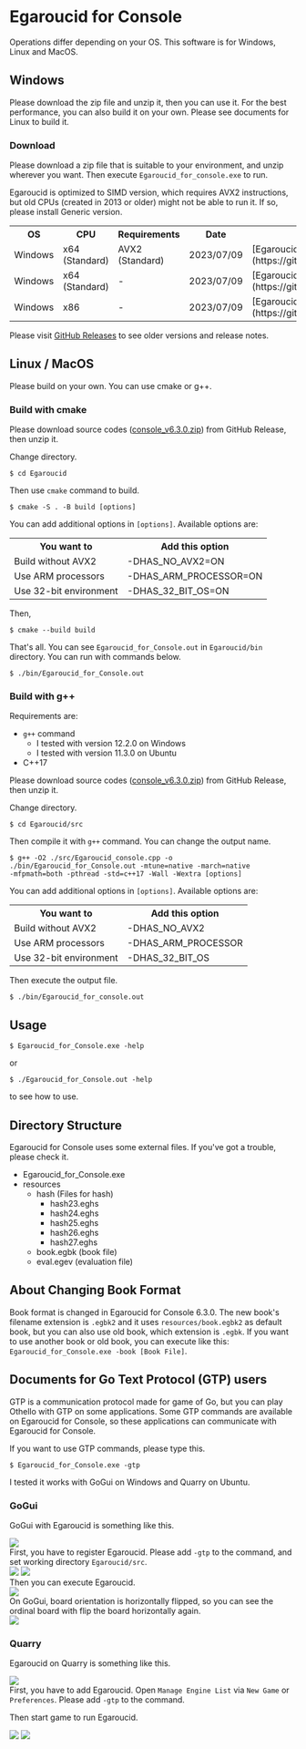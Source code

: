 # Egaroucid for Console

Operations differ depending on your OS. This software is for Windows, Linux and MacOS.



## Windows

Please download the zip file and unzip it, then you can use it. For the best performance, you can also build it on your own. Please see documents for Linux to build it.

### Download

Please download a zip file that is suitable to your environment, and unzip wherever you want. Then execute <code>Egaroucid_for_console.exe</code> to run.



Egaroucid is optimized to SIMD version, which requires AVX2  instructions, but old CPUs (created in 2013 or older) might not be able  to run it. If so, please install Generic version.



<table>
    <tr>
        <th>OS</th>
        <th>CPU</th>
        <th>Requirements</th>
        <th>Date</th>
        <th>Download</th>
    </tr>
    <tr>
        <td>Windows</td>
        <td>x64 (Standard)</td>
        <td>AVX2 (Standard)</td>
        <td>2023/07/09</td>
        <td>[Egaroucid for Console 6.3.0 Windows x64 SIMD](https://github.com/Nyanyan/Egaroucid/releases/download/console_v6.3.0/Egaroucid_for_Console_6_3_0_Windows_x64_SIMD.zip)</td>
    </tr>
    <tr>
        <td>Windows</td>
        <td>x64 (Standard)</td>
        <td>-</td>
        <td>2023/07/09</td>
        <td>[Egaroucid for Console 6.3.0 Windows x64 Generic](https://github.com/Nyanyan/Egaroucid/releases/download/console_v6.3.0/Egaroucid_for_Console_6_3_0_Windows_x64_Generic.zip)</td>
    </tr>
    <tr>
        <td>Windows</td>
        <td>x86</td>
        <td>-</td>
        <td>2023/07/09</td>
        <td>[Egaroucid for Console 6.3.0 Windows x86 Generic](https://github.com/Nyanyan/Egaroucid/releases/download/console_v6.3.0/Egaroucid_for_Console_6_3_0_Windows_x86_Generic.zip)</td>
    </tr>
</table>





Please visit [GitHub Releases](https://github.com/Nyanyan/Egaroucid/releases) to see older versions and release notes.



## Linux / MacOS

Please build on your own. You can use cmake or g++.

### Build with cmake

Please download source codes ([console_v6.3.0.zip](https://github.com/Nyanyan/Egaroucid/archive/refs/tags/console_v6.3.0.zip)) from GitHub Release, then unzip it.



Change directory.



<code>$ cd Egaroucid</code>



Then use <code>cmake</code> command to build.



<code>$ cmake -S . -B build [options]</code>



You can add additional options in <code>[options]</code>. Available options are:



<table>
    <tr>
        <th>You want to</th>
        <th>Add this option</th>
    </tr>
    <tr>
        <td>Build without AVX2</td>
        <td>-DHAS_NO_AVX2=ON</td>
    </tr>
    <tr>
        <td>Use ARM processors</td>
        <td>-DHAS_ARM_PROCESSOR=ON</td>
    </tr>
    <tr>
        <td>Use 32-bit environment</td>
        <td>-DHAS_32_BIT_OS=ON</td>
    </tr>
</table>




Then,



<code>$ cmake --build build</code>



That's all. You can see <code>Egaroucid_for_Console.out</code> in <code>Egaroucid/bin</code> directory. You can run with commands below.



<code>$ ./bin/Egaroucid_for_Console.out</code>



### Build with g++

Requirements are:

<ul>
    <li><code>g++</code> command
        <ul>
            <li>I tested with version 12.2.0 on Windows</li>
            <li>I tested with version 11.3.0 on Ubuntu</li>
        </ul>
    </li>
    <li>C++17</li>
</ul>

Please download source codes ([console_v6.3.0.zip](https://github.com/Nyanyan/Egaroucid/archive/refs/tags/console_v6.3.0.zip)) from GitHub Release, then unzip it.



Change directory.



<code>$ cd Egaroucid/src</code>



Then compile it with <code>g++</code> command. You can change the output name.



<code>$ g++ -O2 ./src/Egaroucid_console.cpp -o ./bin/Egaroucid_for_Console.out -mtune=native -march=native -mfpmath=both -pthread -std=c++17 -Wall -Wextra [options]</code>



You can add additional options in <code>[options]</code>. Available options are:

<table>
    <tr>
        <th>You want to</th>
        <th>Add this option</th>
    </tr>
    <tr>
        <td>Build without AVX2</td>
        <td>-DHAS_NO_AVX2</td>
    </tr>
    <tr>
        <td>Use ARM processors</td>
        <td>-DHAS_ARM_PROCESSOR</td>
    </tr>
    <tr>
        <td>Use 32-bit environment</td>
        <td>-DHAS_32_BIT_OS</td>
    </tr>
</table>




Then execute the output file.



<code>$ ./bin/Egaroucid_for_console.out</code>





## Usage

<code>$ Egaroucid_for_Console.exe -help</code>



or



<code>$ ./Egaroucid_for_Console.out -help</code>



to see how to use.



## Directory Structure

Egaroucid for Console uses some external files. If you've got a trouble, please check it.

<ul>
    <li>Egaroucid_for_Console.exe</li>
    <li>resources
        <ul>
            <li>hash (Files for hash)
                <ul>
                    <li>hash23.eghs</li>
                    <li>hash24.eghs</li>
                    <li>hash25.eghs</li>
                    <li>hash26.eghs</li>
                    <li>hash27.eghs</li>
                </ul>
            </li>
            <li>book.egbk (book file)</li>
            <li>eval.egev (evaluation file)</li>
        </ul>
    </li>
</ul>


## About Changing Book Format

Book format is changed in Egaroucid for Console 6.3.0. The new book's filename extension is ```.egbk2``` and it uses ```resources/book.egbk2``` as default book, but you can also use old book, which extension is ```.egbk```. If you want to use another book or old book, you can execute like this: ```Egaroucid_for_Console.exe -book [Book File]```.




## Documents for Go Text Protocol (GTP) users

GTP is a communication protocol made for game of Go, but you can play Othello with GTP on some applications. Some GTP commands are available on Egaroucid for Console, so these applications can communicate with Egaroucid for Console.



If you want to use GTP commands, please type this.



<code>$ Egaroucid_for_Console.exe -gtp</code>



I tested it works with GoGui on Windows and Quarry on Ubuntu.



### GoGui

GoGui with Egaroucid is something like this.

<div class="centering_box">
    <img class="pic2" src="img/gogui_with_egaroucid.png">
</div>
First, you have to register Egaroucid. Please add <code>-gtp</code> to the command, and set working directory <code>Egaroucid/src</code>.

<div class="centering_box">
    <img class="pic2" src="img/gogui_new_program.png">
    <img class="pic2" src="img/gogui_new_program2.png">
</div>
Then you can execute Egaroucid.

<div class="centering_box">
    <img class="pic2" src="img/gogui_launch.png">
</div>
On GoGui, board orientation is horizontally flipped, so you can see the ordinal board with flip the board horizontally again.

<div class="centering_box">
    <img class="pic2" src="img/gogui_orientation.png">
</div>



### Quarry

Egaroucid on Quarry is something like this.

<div class="centering_box">
    <img class="pic2" src="img/quarry_with_egaroucid.png">
</div>
First, you have to add Egaroucid. Open <code>Manage Engine List</code> via <code>New Game</code> or <code>Preferences</code>. Please add <code>-gtp</code> to the command.



Then start game to run Egaroucid.

<div class="centering_box">
    <img class="pic2" src="img/quarry_setting1.png">
    <img class="pic2" src="img/quarry_setting2.png">
</div>


